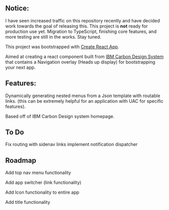 ## Notice:
I have seen increased traffic on this repository recently and have decided work towards the goal of releasing this. This project is **not** ready for production use yet. Migration to TypeScript, finishing core features, and more testing are still in the works. Stay tuned.

This project was bootstrapped with [Create React App](https://github.com/facebook/create-react-app).

Aimed at creating a react component built from [IBM Carbon Design System](https://www.carbondesignsystem.com) that contains a Navigation overlay (Heads up display) for bootstrapping your next app.


## Features:
Dynamically generating nested menus from a Json template with routable links. (this can be extremely helpful for an application with UAC for specific features).

Based off of IBM Carbon Design system homepage. 

## To Do
Fix routing with sidenav links
implement notification dispatcher

## Roadmap
Add top nav menu functionality

Add app switcher (link functionality)

Add Icon functionality to entire app

Add title functionality


